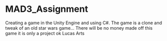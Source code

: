# MAD3_Assignment
Creating a game in the Unity Engine and using C#. The game is a clone and tweak of an old star wars game... There will be no money made off this game it is only a project ok Lucas Arts
